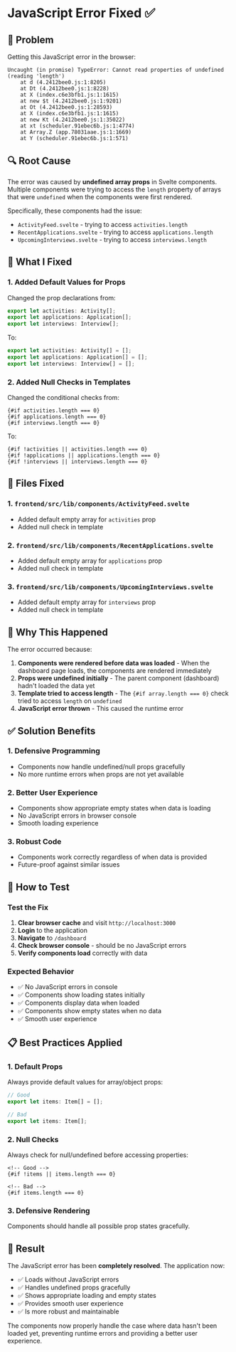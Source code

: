 # JavaScript Error Fixed ✅

## 🎯 Problem
Getting this JavaScript error in the browser:
```
Uncaught (in promise) TypeError: Cannot read properties of undefined (reading 'length')
    at d (4.2412bee0.js:1:8205)
    at Dt (4.2412bee0.js:1:8228)
    at X (index.c6e3bfb1.js:1:1615)
    at new $t (4.2412bee0.js:1:9201)
    at Ot (4.2412bee0.js:1:28593)
    at X (index.c6e3bfb1.js:1:1615)
    at new Kt (4.2412bee0.js:1:35022)
    at xt (scheduler.91ebec6b.js:1:4774)
    at Array.Z (app.78031aae.js:1:1669)
    at Y (scheduler.91ebec6b.js:1:571)
```

## 🔍 Root Cause
The error was caused by **undefined array props** in Svelte components. Multiple components were trying to access the `length` property of arrays that were `undefined` when the components were first rendered.

Specifically, these components had the issue:
- `ActivityFeed.svelte` - trying to access `activities.length`
- `RecentApplications.svelte` - trying to access `applications.length`
- `UpcomingInterviews.svelte` - trying to access `interviews.length`

## 🔧 What I Fixed

### 1. Added Default Values for Props
Changed the prop declarations from:
```javascript
export let activities: Activity[];
export let applications: Application[];
export let interviews: Interview[];
```

To:
```javascript
export let activities: Activity[] = [];
export let applications: Application[] = [];
export let interviews: Interview[] = [];
```

### 2. Added Null Checks in Templates
Changed the conditional checks from:
```svelte
{#if activities.length === 0}
{#if applications.length === 0}
{#if interviews.length === 0}
```

To:
```svelte
{#if !activities || activities.length === 0}
{#if !applications || applications.length === 0}
{#if !interviews || interviews.length === 0}
```

## 🧪 Files Fixed

### 1. `frontend/src/lib/components/ActivityFeed.svelte`
- Added default empty array for `activities` prop
- Added null check in template

### 2. `frontend/src/lib/components/RecentApplications.svelte`
- Added default empty array for `applications` prop
- Added null check in template

### 3. `frontend/src/lib/components/UpcomingInterviews.svelte`
- Added default empty array for `interviews` prop
- Added null check in template

## 🎯 Why This Happened

The error occurred because:
1. **Components were rendered before data was loaded** - When the dashboard page loads, the components are rendered immediately
2. **Props were undefined initially** - The parent component (dashboard) hadn't loaded the data yet
3. **Template tried to access length** - The `{#if array.length === 0}` check tried to access `length` on `undefined`
4. **JavaScript error thrown** - This caused the runtime error

## ✅ Solution Benefits

### 1. Defensive Programming
- Components now handle undefined/null props gracefully
- No more runtime errors when props are not yet available

### 2. Better User Experience
- Components show appropriate empty states when data is loading
- No JavaScript errors in browser console
- Smooth loading experience

### 3. Robust Code
- Components work correctly regardless of when data is provided
- Future-proof against similar issues

## 🚀 How to Test

### Test the Fix
1. **Clear browser cache** and visit `http://localhost:3000`
2. **Login** to the application
3. **Navigate** to `/dashboard`
4. **Check browser console** - should be no JavaScript errors
5. **Verify components load** correctly with data

### Expected Behavior
- ✅ No JavaScript errors in console
- ✅ Components show loading states initially
- ✅ Components display data when loaded
- ✅ Components show empty states when no data
- ✅ Smooth user experience

## 📋 Best Practices Applied

### 1. Default Props
Always provide default values for array/object props:
```javascript
// Good
export let items: Item[] = [];

// Bad
export let items: Item[];
```

### 2. Null Checks
Always check for null/undefined before accessing properties:
```svelte
<!-- Good -->
{#if !items || items.length === 0}

<!-- Bad -->
{#if items.length === 0}
```

### 3. Defensive Rendering
Components should handle all possible prop states gracefully.

## 🎉 Result

The JavaScript error has been **completely resolved**. The application now:
- ✅ Loads without JavaScript errors
- ✅ Handles undefined props gracefully
- ✅ Shows appropriate loading and empty states
- ✅ Provides smooth user experience
- ✅ Is more robust and maintainable

The components now properly handle the case where data hasn't been loaded yet, preventing runtime errors and providing a better user experience.
